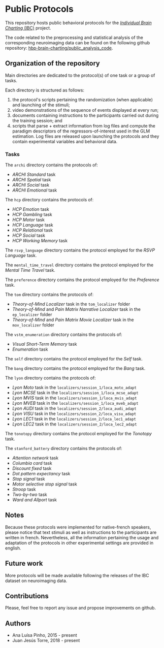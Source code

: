 # Public Protocols
This repository hosts public behavioral protocols for the [_Individual Brain Charting_ (IBC)](https://project.inria.fr/IBC/) project.  

The code related to the preprocessing and statistical analysis of the corresponding neuroimaging data can be found on the following github repository: [hbp-brain-charting/public\_analysis\_code](https://github.com/hbp-brain-charting/public_analysis_code).

## Organization of the repository

Main directories are dedicated to the protocol(s) of one task or a group of tasks.  

Each directory is structured as follows:  
1. the protocol's scripts pertaining the randomization (when applicable) and launching of the stimuli;  
2. video demonstrations of the sequence of events displayed at every run;  
3. documents containing instructions to the participants carried out during the training session; and  
4. scripts that parse + extract information from log files and compute the paradigm descriptors of the regressors-of-interest used in the GLM estimation. Log files are released upon launching the protocols and they contain experimental variables and behavioral data.

### Tasks  

The `archi` directory contains the protocols of:  
* _ARCHI Standard_ task  
* _ARCHI Spatial_ task  
* _ARCHI Social_ task  
* _ARCHI Emotional_ task  

The `hcp` directory contains the protocols of:  
* _HCP Emotion_ task  
* _HCP Gambling_ task  
* _HCP Motor_ task  
* _HCP Language_ task  
* _HCP Relational_ task  
* _HCP Social_ task  
* _HCP Working Memory_ task      

The `rsvp_language` directory contains the protocol employed for the *RSVP Language* task.  

The `mental_time_travel` directory contains the protocol employed for the *Mental Time Travel* task.  

The `preference` directory contains the protocol employed for the *Preference* task.  

The `tom` directory contains the protocols of:  
* _Theory-of-Mind Localizer_ task in the `tom_localizer` folder
* _Theory-of-Mind_ and _Pain Matrix Narrative Localizer_ task in the `ep_localizer` folder
* _Theory-of-Mind_ and _Pain Matrix Movie Localizer_ task  in the `mov_localizer` folder

The `vstm_enumeration` directory contains the protocols of:  
* _Visual Short-Term Memory_ task  
* _Enumeration_ task  

The `self` directory contains the protocol employed for the *Self* task.  

The `bang` directory contains the protocol employed for the *Bang* task.

The `lyon` directory contains the protocols of:  
* _Lyon Moto_ task in the `localizers/session_1/loca_moto_adapt`
* _Lyon MCSE_ task in the `localizers/session_1/loca_mcse_adapt`
* _Lyon MVIS_ task in the `localizers/session_1/loca_mvis_adapt`
* _Lyon MVEB_ task in the `localizers/session_1/loca_mveb_adapt`
* _Lyon AUDI_ task in the `localizers/session_2/loca_audi_adapt`
* _Lyon VISU_ task in the `localizers/session_2/loca_visu_adapt`
* _Lyon LEC1_ task in the `localizers/session_2/loca_lec1_adapt`
* _Lyon LEC2_ task in the `localizers/session_2/loca_lec2_adapt`

The `tonotopy` directory contains the protocol employed for the *Tonotopy* task.

The `stanford_battery` directory contains the protocols of:
* _Attention network_ task
* _Columbia card_ task
* _Discount fixed_ task
* _Dot pattern expectancy_ task
* _Stop signal_ task
* _Motor selective stop signal_ task
* _Stroop_ task
* _Two-by-two_ task
* _Ward and Allport_ task


## Notes
Because these protocols were implemented for native-french speakers, please notice that text stimuli as well as instructions to the participants are written in french. Nevertheless, all the information pertaining the usage and adaptation of the protocols in other experimental settings are provided in english.

## Future work
More protocols will be made available following the releases of the IBC dataset on neuroimaging data.

## Contributions
Please, feel free to report any issue and propose improvements on github.

## Authors
- Ana Luísa Pinho, 2015 - present
- Juan Jesús Torre, 2018 - present
